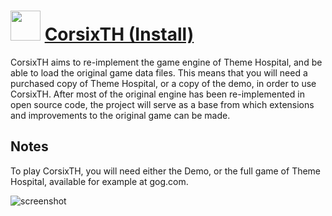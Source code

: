 ﻿# <img src="https://cdn.jsdelivr.net/gh/chtof/chocolatey-packages/automatic/corsixth.install/corsixth.install.png" width="48" height="48"/> [CorsixTH (Install)](https://chocolatey.org/packages/corsixth.install)

CorsixTH aims to re-implement the game engine of Theme Hospital, and be able to load the original game data files. This means that you will need a purchased copy of Theme Hospital, or a copy of the demo, in order to use CorsixTH. After most of the original engine has been re-implemented in open source code, the project will serve as a base from which extensions and improvements to the original game can be made.

## Notes
To play CorsixTH, you will need either the Demo, or the full game of Theme Hospital, available for example at gog.com.

![screenshot](https://cdn.jsdelivr.net/gh/chtof/chocolatey-packages/automatic/corsixth.install/screenshot.png)